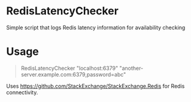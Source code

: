 RedisLatencyChecker
===================

Simple script that logs Redis latency information for availability checking

Usage
=====

> RedisLatencyChecker "localhost:6379" "another-server.example.com:6379,password=abc"

Uses https://github.com/StackExchange/StackExchange.Redis for Redis connectivity.
